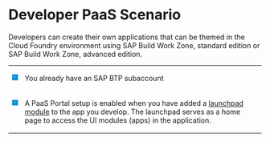 <!-- loio4b5273f3002347aca282c3abe426a7e5 -->

# Developer PaaS Scenario

Developers can create their own applications that can be themed in the Cloud Foundry environment using SAP Build Work Zone, standard edition or SAP Build Work Zone, advanced edition.


<table>
<tr>
<td valign="top">

![](images/Checkmark_for_prerequisites_9c08d00.png)

</td>
<td valign="top">

You already have an SAP BTP subaccount

</td>
</tr>
<tr>
<td valign="top">

![](images/Checkmark_for_prerequisites_9c08d00.png)

</td>
<td valign="top">

A PaaS Portal setup is enabled when you have added a [launchpad module](https://help.sap.com/viewer/ad4b9f0b14b0458cad9bd27bf435637d/Cloud/en-US/4dec640b19da4245be64383be24be173.html) to the app you develop. The launchpad serves as a home page to access the UI modules \(apps\) in the application.

</td>
</tr>
</table>

